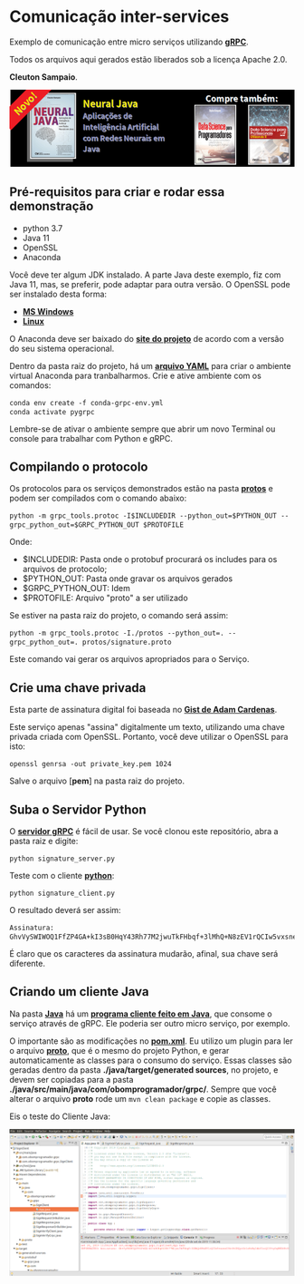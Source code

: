 # Comunicação inter-services

Exemplo de comunicação entre micro serviços utilizando [**gRPC**](https://www.grpc.io/).

Todos os arquivos aqui gerados estão liberados sob a licença Apache 2.0.

**Cleuton Sampaio**.

[![](./banner_livros2.png)](https://www.lcm.com.br/site/#livros/busca?term=cleuton)

## Pré-requisitos para criar e rodar essa demonstração

- python 3.7
- Java 11
- OpenSSL
- Anaconda

Você deve ter algum JDK instalado. A parte Java deste exemplo, fiz com Java 11, mas, se preferir, pode adaptar para outra versão. O OpenSSL pode ser instalado desta forma: 
- [**MS Windows**](https://tecadmin.net/install-openssl-on-windows/)
- [**Linux**](https://www.howtoforge.com/tutorial/how-to-install-openssl-from-source-on-linux/)

O Anaconda deve ser baixado do [**site do projeto**](https://www.anaconda.com/distribution/) de acordo com a versão do seu sistema operacional.

Dentro da pasta raiz do projeto, há um [**arquivo YAML**](./conda-grpc-env.yml) para criar o ambiente virtual Anaconda para tranbalharmos. Crie e ative ambiente com os comandos: 

```
conda env create -f conda-grpc-env.yml
conda activate pygrpc
```

Lembre-se de ativar o ambiente sempre que abrir um novo Terminal ou console para trabalhar com Python e gRPC. 

## Compilando o protocolo

Os protocolos para os serviços demonstrados estão na pasta [**protos**](./protos) e podem ser compilados com o comando abaixo: 

```
python -m grpc_tools.protoc -I$INCLUDEDIR --python_out=$PYTHON_OUT --grpc_python_out=$GRPC_PYTHON_OUT $PROTOFILE
```

Onde: 
- $INCLUDEDIR: Pasta onde o protobuf procurará os includes para os arquivos de protocolo;
- $PYTHON_OUT: Pasta onde gravar os arquivos gerados
- $GRPC_PYTHON_OUT: Idem
- $PROTOFILE: Arquivo "proto" a ser utilizado

Se estiver na pasta raiz do projeto, o comando será assim:
```
python -m grpc_tools.protoc -I./protos --python_out=. --grpc_python_out=. protos/signature.proto
```
Este comando vai gerar os arquivos apropriados para o Serviço.

## Crie uma chave privada

Esta parte de assinatura digital foi baseada no [**Gist de Adam Cardenas**](https://gist.github.com/cevaris/e003cdeac4499d225f06).

Este serviço apenas "assina" digitalmente um texto, utilizando uma chave privada criada com OpenSSL. Portanto, você deve utilizar o OpenSSL para isto: 

```
openssl genrsa -out private_key.pem 1024
```
Salve o arquivo [**pem**] na pasta raiz do projeto. 


## Suba o Servidor Python

O [**servidor gRPC**](./signature_server.py) é fácil de usar. Se você clonou este repositório, abra a pasta raiz e digite: 

```
python signature_server.py
```

Teste com o cliente [**python**](./signature_client.py): 

```
python signature_client.py
```

O resultado deverá ser assim: 

```
Assinatura:  GhvVySWIWOQ1FfZP4GA+kI3sB0HqY43Rh77M2jwuTkFHbqf+3lMhQ+N8zEV1rQCIw5vxsneS3k+XtGHQytGr1oHsBgIdbfCorQI3VvyOqHMZhNt6PtTZU10mo7ZHyEQsZSPWPscUXzXLj6CiXWhPlFg9lSzYliNtfisloOY7JQ8=
```

É claro que os caracteres da assinatura mudarão, afinal, sua chave será diferente. 

## Criando um cliente Java

Na pasta [**Java**](./java) há um [**programa cliente feito em Java**](./java/src/main/java/com/obomprogramador/grpc/SignClient/App.java), que consome o serviço através de gRPC. Ele poderia ser outro micro serviço, por exemplo. 

O importante são as modificações no [**pom.xml**](./java/pom.xml). Eu utilizo um plugin para ler o arquivo [**proto**](./java/src/main/proto/signature.proto), que é o mesmo do projeto Python, e gerar automaticamente as classes para o consumo do serviço. Essas classes são geradas dentro da pasta **./java/target/generated sources**, no projeto, e devem ser copiadas para a pasta **./java/src/main/java/com/obomprogramador/grpc/**. Sempre que você alterar o arquivo **proto** rode um ```mvn clean package``` e copie as classes.

Eis o teste do Cliente Java: 

![](./java.png)

